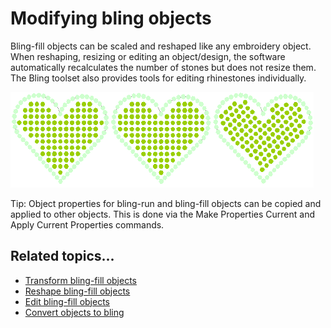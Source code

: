 # Modifying bling objects

Bling-fill objects can be scaled and reshaped like any embroidery object. When reshaping, resizing or editing an object/design, the software automatically recalculates the number of stones but does not resize them. The Bling toolset also provides tools for editing rhinestones individually.

![bling00071.png](assets/bling00071.png)

Tip: Object properties for bling-run and bling-fill objects can be copied and applied to other objects. This is done via the Make Properties Current and Apply Current Properties commands.

## Related topics...

- [Transform bling-fill objects](Transform_bling-fill_objects)
- [Reshape bling-fill objects](Reshape_bling-fill_objects)
- [Edit bling-fill objects](Edit_bling-fill_objects)
- [Convert objects to bling](Convert_objects_to_bling)
